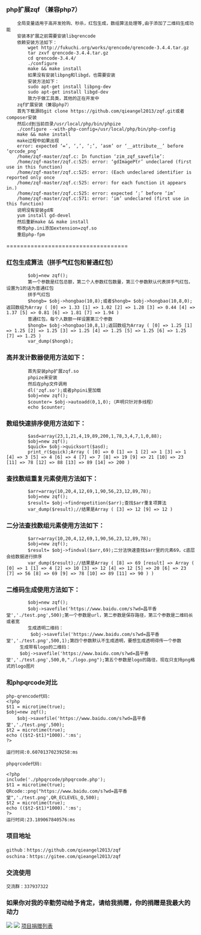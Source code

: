 ### php扩展zqf （兼容php7）
	    全局变量适用于高并发抢购、秒杀，红包生成，数组算法处理等,由于添加了二维码生成功能
	    安装本扩展之前需要安装libqrencode
	    依赖安装方法如下：
            wget http://fukuchi.org/works/qrencode/qrencode-3.4.4.tar.gz
            tar zxvf qrencode-3.4.4.tar.gz
            cd qrencode-3.4.4/
            ./configure
            make && make install
            如果没有安装libpng和libgd，也需要安装
            安装方法如下：
            sudo apt-get install libpng-dev
            sudo apt-get install libgd-dev
            致力于做工具类，其他的正在开发中
	    zqf扩展安装（兼容php7）
	    首先下载源码git clone https://github.com/qieangel2013/zqf.git或者composer安装
	    然后cd到当前目录/usr/local/php/bin/phpize
	    ./configure --with-php-config=/usr/local/php/bin/php-config
	    make && make install
	    make过程中如果出现
	    error: expected ‘=’, ‘,’, ‘;’, ‘asm’ or ‘__attribute__’ before ‘qrcode_png’
	    /home/zqf-master/zqf.c: In function ‘zim_zqf_savefile’:
	    /home/zqf-master/zqf.c:525: error: ‘gdImagePtr’ undeclared (first use in this function)
	    /home/zqf-master/zqf.c:525: error: (Each undeclared identifier is reported only once
	    /home/zqf-master/zqf.c:525: error: for each function it appears in.)
	    /home/zqf-master/zqf.c:525: error: expected ‘;’ before ‘im’
	    /home/zqf-master/zqf.c:571: error: ‘im’ undeclared (first use in this function)
	    说明没有安装gd库
	    yum install gd-devel
	    然后重新make && make install
	    修改php.ini添加extension=zqf.so
	    重启php-fpm
===================================
### 红包生成算法（拼手气红包和普通红包）
            $obj=new zqf();
            第一个参数是红包总额，第二个人参数红包数量，第三个参数默认代表拼手气红包，设置为1的话为普通红包
            拼手气红包
            $hongb= $obj->hongbao(10,8);或者$hongb= $obj->hongbao(10,8,0);返回数组为Array ( [0] => 1.33 [1] => 1.02 [2] => 1.28 [3] => 0.44 [4] => 1.37 [5] => 0.81 [6] => 1.81 [7] => 1.94 )
            普通红包，每个人数额一样设置第三个参数
            $hongb= $obj->hongbao(10,8,1);返回数组为Array ( [0] => 1.25 [1] => 1.25 [2] => 1.25 [3] => 1.25 [4] => 1.25 [5] => 1.25 [6] => 1.25 [7] => 1.25 )
            var_dump($hongb);
### 高并发计数器使用方法如下：
            首先安装php扩展zqf.so
            phpize来安装
            然后在php文件调用
            dl('zqf.so');或者phpini里加载
            $obj=new zqf();
            $counter= $obj->autoadd(0,1,0);（声明只针对多线程）
            echo $counter;
### 数组快速排序使用方法如下：
            $asd=array(23,1,21,4,19,89,200,1,78,3,4,7,1,0,88);
            $obj=new zqf();
            $quick= $obj->quicksort($asd);
            print_r($quick);Array ( [0] => 0 [1] => 1 [2] => 1 [3] => 1 [4] => 3 [5] => 4 [6] => 4 [7] => 7 [8] => 19 [9] => 21 [10] => 23 [11] => 78 [12] => 88 [13] => 89 [14] => 200 )
### 查找数组重复元素使用方法如下：
            $arr=array(10,20,4,12,69,1,90,56,23,12,89,78);
            $obj=new zqf();
            $result= $obj->findrepetition($arr);查找$arr重复项算法
            var_dump($result);//结果是Array ( [3] => 12 [9] => 12 )
### 二分法查找数组元素使用方法如下：
            $arr=array(10,20,4,12,69,1,90,56,23,12,89,78);
            $obj=new zqf();
            $result= $obj->findval($arr,69);二分法快速查找$arr里的元素69，c底层会给数据进行排序
            var_dump($result);//结果是Array ( [8] => 69 [result] => Array ( [0] => 1 [1] => 4 [2] => 10 [3] => 12 [4] => 12 [5] => 20 [6] => 23 [7] => 56 [8] => 69 [9] => 78 [10] => 89 [11] => 90 ) )
### 二维码生成使用方法如下：
            $obj=new zqf();
            $obj->savefile('https://www.baidu.com/s?wd=昌平香堂','./test.png',500);第一个参数是url，第二参数是保存路径，第三个参数是二维码长或者宽
            生成透明二维码：
             $obj->savefile('https://www.baidu.com/s?wd=昌平香堂','./test.png',500,1);第四个参数默认不生成透明，要想生成透明得传一个参数
	     生成带有logo的二维码：
	     $obj->savefile('https://www.baidu.com/s?wd=昌平香堂','./test.png',500,0,"./logo.png");第五个参数是logo的路径，现在只支持png格式的logo图片
### 和phpqrcode对比
	php-qrencode代码:
	<?php
	$t1 = microtime(true);
	$obj=new zqf();
        $obj->savefile('https://www.baidu.com/s?wd=昌平香堂','./test.png',500);
	$t2 = microtime(true);
	echo (($t2-$t1)*1000).':ms';
	?>
	
	运行时间:0.60701370239258:ms
	
	phpqrcode代码:

	<?php
	include('./phpqrcode/phpqrcode.php'); 
	$t1 = microtime(true);
	QRcode::png("https://www.baidu.com/s?wd=昌平香堂",'./test.png',QR_ECLEVEL_Q,500);
	$t2 = microtime(true);
	echo (($t2-$t1)*1000).':ms';
	?>
	运行时间:23.189067840576:ms
### 项目地址
	github：https://github.com/qieangel2013/zqf
	oschina：https://gitee.com/qieangel2013/zqf
### 交流使用
	交流群：337937322
### 如果你对我的辛勤劳动给予肯定，请给我捐赠，你的捐赠是我最大的动力
![](https://github.com/qieangel2013/zys/blob/master/public/images/pw.jpg)
![](https://github.com/qieangel2013/zys/blob/master/public/images/pay.png)
[项目捐赠列表](https://github.com/qieangel2013/zys/wiki/%E9%A1%B9%E7%9B%AE%E6%8D%90%E8%B5%A0)
